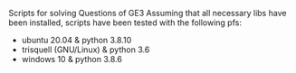Scripts for solving Questions of
GE3
Assuming that all necessary libs have been installed, scripts have been tested with the following pfs:
- ubuntu 20.04 & python 3.8.10
- trisquell (GNU/Linux) & python 3.6
- windows 10 & python 3.8.6
